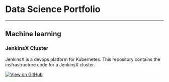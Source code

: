 # Data Science Portfolio
---
## Machine learning

### JenkinsX Cluster

JenkinsX is a devops platform for Kubernetes. This repository contains the insfrastructure code for a JenkinsX cluster.

[![View on GitHub](https://img.shields.io/badge/GitHub-View_on_GitHub-blue?logo=GitHub)](https://github.com/Tyagi0502/jx-cluster.git)
